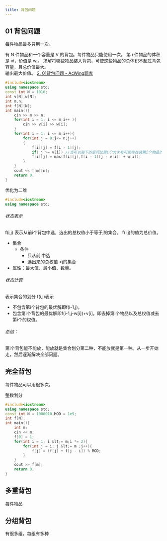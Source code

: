 ```yaml
---
title: 背包问题
---
```

## 01 背包问题
每件物品最多只用一次。

有 N 件物品和一个容量是 V 的背包。每件物品只能使用一次。
第 i 件物品的体积是 vi，价值是 wi。
求解将哪些物品装入背包，可使这些物品的总体积不超过背包容量，且总价值最大。  
输出最大价值。
[2. 01背包问题 - AcWing题库](https://www.acwing.com/problem/content/2/)
```cpp
#include<iostream>
using namespace std;
const int N = 1010;
int v[N],w[N];
int m,n;
int f[N][N];
int main(){
    cin >> m >> n;
    for(int i = 1; i <= m;i++ ){
        cin >> v[i] >> w[i];
    }
    for(int i = 1; i <= m;i++){
        for(int j = 0;j<= n;j++)
        {
            f[i][j] = f[i - 1][j];
            if( j >= v[i]) //当可以装下的空间比第i个大才有可能存在装第i个物品的情况。
            f[i][j] = max(f[i][j],f[i - 1][j - v[i]] + w[i]);
        }
    }
    cout << f[m][n];
    return 0;
}
```
优化为二维
```cpp
#include<iostream>
using namespace std;

```
###### 状态表示
f(i,j)
表示从前i个背包中选，选出的总权值小于等于j的集合。
f(i,j)的值为总价值。
- 集合
	- 条件
		- 只从前i中选
		- 选出来的总权值 <j的集合
- 属性：最大值、最小值、数量。
###### 状态计算
表示集合的划分
f(i,j)表示
- 不包含第i个背包的最优解即f(i-1,j)，
- 包含第i个背包的最优解即f(i-1,j-w\[i])+v\[i]。即去掉第i个物品以及总权值减去第i个的权值。
###### 总结：
第i个背包能不能放，能放就是集合划分第二种，不能放就是第一种。从一步开始走，然后逐渐解决全部问题。




## 完全背包
每件物品可以用很多次。

整数划分
```cpp
#include<iostream>
using namespace std;
const int N = 1000010,MOD = 1e9;
int f[N];
int main(){
    int m;
    cin << m;
    f[0] = 1;
    for(int i = 1; i &lt;= m;i *= 2){
        for(int j = i; j &lt;= m ;j++){
            f[j] = (f[j] + f[j - i]) % MOD;
        }
    }
    cout >> f[m];
    return 0;
}
```
## 多重背包
每件物品
## 分组背包
有很多组，每组有多种